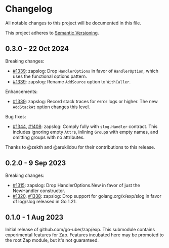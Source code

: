 # Changelog
All notable changes to this project will be documented in this file.

This project adheres to [Semantic Versioning](https://semver.org/spec/v2.0.0.html).

## 0.3.0 - 22 Oct 2024

Breaking changes:
* [#1339][]: zapslog: Drop `HandlerOptions` in favor of `HandlerOption`,
  which uses the functional options pattern.
* [#1339][]: zapslog: Rename `AddSource` option to `WithCaller`.

Enhancements:
* [#1339][]: zapslog: Record stack traces for error logs or higher.
  The new `AddStackAt` option changes this level.

Bug fixes:
* [#1344][], [#1408][]: zapslog: Comply fully with `slog.Handler` contract.
  This includes ignoring empty `Attr`s, inlining `Group`s with empty names,
  and omitting groups with no attributes.

[#1344]: https://github.com/uber-go/zap/pull/1344
[#1339]: https://github.com/uber-go/zap/pull/1339
[#1408]: https://github.com/uber-go/zap/pull/1408

Thanks to @zekth and @arukiidou for their contributions to this release.

## 0.2.0 - 9 Sep 2023

Breaking changes:
* [#1315][]: zapslog: Drop HandlerOptions.New in favor of just the NewHandler constructor.
* [#1320][], [#1338][]: zapslog: Drop support for golang.org/x/exp/slog in favor of log/slog released in Go 1.21.

[#1315]: https://github.com/uber-go/zap/pull/1315
[#1320]: https://github.com/uber-go/zap/pull/1320
[#1338]: https://github.com/uber-go/zap/pull/1338

## 0.1.0 - 1 Aug 2023

Initial release of github.com/go-uber/zap/exp.
This submodule contains experimental features for Zap.
Features incubated here may be promoted to the root Zap module,
but it's not guaranteed.
